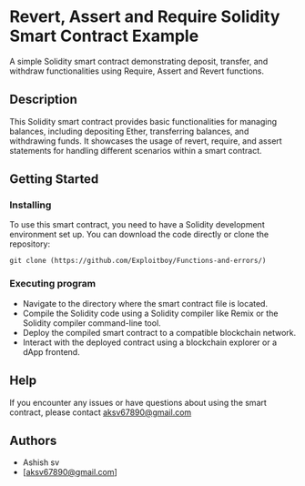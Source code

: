 # Revert, Assert and Require Solidity Smart Contract Example

A simple Solidity smart contract demonstrating deposit, transfer, and withdraw functionalities using Require, Assert and Revert functions.

## Description

This Solidity smart contract provides basic functionalities for managing balances, including depositing Ether, transferring balances, and withdrawing funds. It showcases the usage of revert, require, and assert statements for handling different scenarios within a smart contract.

## Getting Started

### Installing

To use this smart contract, you need to have a Solidity development environment set up. You can download the code directly or clone the repository:
```
git clone (https://github.com/Exploitboy/Functions-and-errors/)
```
### Executing program

* Navigate to the directory where the smart contract file is located.
* Compile the Solidity code using a Solidity compiler like Remix or the Solidity compiler command-line tool.
* Deploy the compiled smart contract to a compatible blockchain network.
* Interact with the deployed contract using a blockchain explorer or a dApp frontend.

## Help
If you encounter any issues or have questions about using the smart contract, please contact aksv67890@gmail.com

## Authors

* Ashish sv
* [aksv67890@gmail.com]
